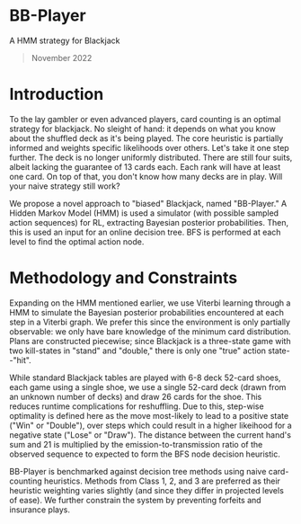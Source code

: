 # BB-Player
A HMM strategy for Blackjack
> November 2022

# Introduction
To the lay gambler or even advanced players, card counting is an optimal strategy for blackjack. No sleight of hand: it depends on what you know about the shuffled deck as it's being played. The core heuristic is partially informed and weights specific likelihoods over others. Let's take it one step further. The deck is no longer uniformly distributed. There are still four suits, albeit lacking the guarantee of 13 cards each. Each rank will have at least one card. On top of that, you don't know how many decks are in play. Will your naive strategy still work?

We propose a novel approach to "biased" Blackjack, named "BB-Player." A Hidden Markov Model (HMM) is used a simulator (with possible sampled action sequences) for RL, extracting Bayesian posterior probabilities. Then, this is used an input for an online decision tree. BFS is performed at each level to find the optimal action node.

# Methodology and Constraints
Expanding on the HMM mentioned earlier, we use Viterbi learning through a HMM to simulate the Bayesian posterior probabilities encountered at each step in a Viterbi graph. We prefer this since the environment is only partially observable: we only have bare knowledge of the minimum card distribution. Plans are constructed piecewise; since Blackjack is a three-state game with two kill-states in "stand" and "double," there is only one "true" action state--"hit".

While standard Blackjack tables are played with 6-8 deck 52-card shoes, each game using a single shoe, we use a single 52-card deck (drawn from an unknown number of decks) and draw 26 cards for the shoe. This reduces runtime complications for reshuffling. Due to this, step-wise optimality is defined here as the move most-likely to lead to a positive state ("Win" or "Double"), over steps which could result in a higher likeihood for a negative state ("Lose" or "Draw"). The distance between the current hand's sum and 21 is multiplied by the emission-to-transmission ratio of the observed sequence to expected to form the BFS node decision heuristic.

BB-Player is benchmarked against decision tree methods using naive card-counting heuristics. Methods from Class 1, 2, and 3 are preferred as their heuristic weighting varies slightly (and since they differ in projected levels of ease). We further constrain the system by preventing forfeits and insurance plays.
